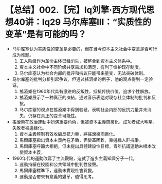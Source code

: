 # 【总结】002.【完】lq刘擎·西方现代思想40讲：lq29 马尔库塞III：“实质性的变革”是有可能的吗？

-   马尔库塞认为实质性的变革是必要的，但在当今资本主义社会中变革是否可行成为难题。
    1.  工人阶级作为革命主体已经消失，被整合到资本主义体系中。
    2.  资本主义社会中不同阶级共享需求和满足，有利于维护现存制度。
    3.  马尔库塞认为社会内部的批评和抗议只能带来量变，无法突破体制。
-   马尔库塞的批判分析引起争议，但通过搖滾樂的例子，他的观点得到一定验证。
    1.  搖滾樂在1960年代具有激进的反叛性，抵抗传统价值，追求个性解放。
    2.  搖滾樂展示了一种真正的凍結，通过音乐表达对现存社会体制的批判和反抗。
    3.  马尔库塞的观点在搖滾樂中得到验证，表明社会内部的反抗力量并未消失，仍存在真正的变革可能性。
-   搖滾樂在政治運動中扮演重要角色，但被資本主義商業化，成功者成大明星，失敗者被邊緣化。
    1.  資本主義體制有效收編反抗力量，將搖滾樂商業化。
    2.  馬爾庫塞指出資本主義內在矛盾，但變革困難，靠邊緣人群抗爭。
    3.  馬爾庫塞呼籲大拒絕，但未提出具體建設性目標，青年抗議運動未根本改變資本主義。
-   1960年代的運動改寫了主流觀點，造就了進步主義知識分子一代。
    1.  運動持續在校園和公共領域中批判性發聲。
    2.  馬爾庫塞標準下，運動未實現社會質變。
    3.  運動是否帶來有意義的變革，值得思考。